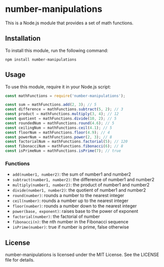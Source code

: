# number-manipulations

This is a Node.js module that provides a set of math functions.

## Installation

To install this module, run the following command:

```
npm install number-manipulations
```

## Usage

To use this module, require it in your Node.js script:

```javascript
const mathFunctions = require('number-manipulations');

const sum = mathFunctions.add(2, 3); // 5
const difference = mathFunctions.subtract(5, 2); // 3
const product = mathFunctions.multiply(3, 4); // 12
const quotient = mathFunctions.divide(10, 2); // 5
const roundedNum = mathFunctions.round(4.6); // 5
const ceilingNum = mathFunctions.ceil(4.1); // 5
const floorNum = mathFunctions.floor(4.9); // 4
const powerNum = mathFunctions.power(2, 3); // 8
const factorialNum = mathFunctions.factorial(5); // 120
const fibonacciNum = mathFunctions.fibonacci(6); // 8
const isPrimeNum = mathFunctions.isPrime(7); // true
```

### Functions

- `add(number1, number2)`: the sum of number1 and number2
- `subtract(number1, number2)`: the difference of number1 and number2
- `multiply(number1, number2)`: the product of number1 and number2
- `divide(number1, number2)`: the quotient of number1 and number2
- `round(number)`: rounds a number to the nearest integer
- `ceil(number)`: rounds a number up to the nearest integer
- `floor(number)`: rounds a number down to the nearest integer
- `power(base, exponent)`: raises base to the power of exponent
- `factorial(number)`: the factorial of number
- `fibonacci(n)`: the nth number in the Fibonacci sequence
- `isPrime(number)`: true if number is prime, false otherwise

## License
number-manipulations is licensed under the MIT License. See the LICENSE file for details.